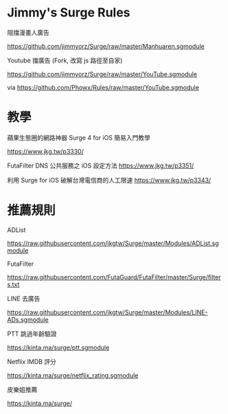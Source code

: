 # Jimmy's Surge Rules

阻擋漫畫人廣告

https://github.com/jimmyorz/Surge/raw/master/Manhuaren.sgmodule


Youtube 擋廣告 (Fork, 改寫 js 路徑至自家)

https://github.com/jimmyorz/Surge/raw/master/YouTube.sgmodule

via https://github.com/Phowx/Rules/raw/master/YouTube.sgmodule

# 教學
蘋果生態圈的網路神器 Surge 4 for iOS 簡易入門教學

https://www.jkg.tw/p3330/


FutaFilter DNS 公共服務之 iOS 設定方法
https://www.jkg.tw/p3351/


利用 Surge for iOS 破解台灣電信商的人工限速
https://www.jkg.tw/p3343/


# 推薦規則
ADList

https://raw.githubusercontent.com/jkgtw/Surge/master/Modules/ADList.sgmodule

FutaFilter

https://raw.githubusercontent.com/FutaGuard/FutaFilter/master/Surge/filters.txt

LINE 去廣告

https://raw.githubusercontent.com/jkgtw/Surge/master/Modules/LINE-ADs.sgmodule

PTT 跳過年齡驗證

https://kinta.ma/surge/ptt.sgmodule

Netflix IMDB 評分

https://kinta.ma/surge/netflix_rating.sgmodule

皮樂姐推薦

https://kinta.ma/surge/
